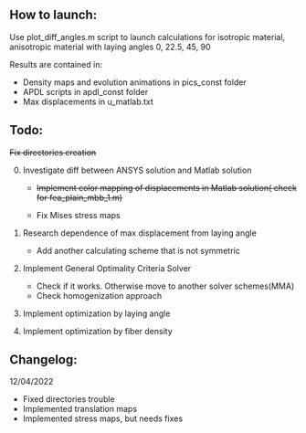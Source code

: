 ## How to launch:
Use plot_diff_angles.m script to launch calculations for isotropic material, 
anisotropic material with laying angles 0, 22.5, 45, 90

Results are contained in:
+ Density maps and evolution animations in pics_const folder
+ APDL scripts in apdl_const folder
+ Max displacements in u_matlab.txt

## Todo:

~~Fix directories creation~~

0) Investigate diff between ANSYS solution and Matlab solution

	+ ~~Implement color mapping of displacements in Matlab solution( check for fea_plain_mbb_1.m)~~

	+ Fix Mises stress maps
1) Research dependence of max displacement from laying angle
	+ Add another calculating scheme that is not symmetric
2) Implement General Optimality Criteria Solver
	+ Check if it works. Otherwise move to another solver schemes(MMA)
	+ Check homogenization approach
3) Implement optimization by laying angle
4) Implement optimization by fiber density

## Changelog:
12/04/2022
+ Fixed directories trouble
+ Implemented translation maps
+ Implemented stress maps, but needs fixes
